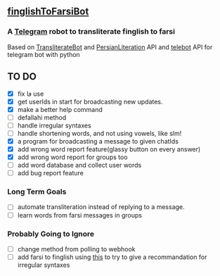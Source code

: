 ## [finglishToFarsiBot](https://t.me/finToFabot)

### A [Telegram](https://telegram.org/) robot to transliterate finglish to farsi

Based on [TransliterateBot](https://github.com/Separius/TransliterateBot) and [PersianLiteration](https://github.com/masihyeganeh/PersianLiteration) API and [telebot](https://github.com/eternnoir/pyTelegramBotAPI) API for telegram bot with python

## TO DO

- [x] fix فا use
- [x] get userIds in start for broadcasting new updates.
- [x] make a better help command
- [ ] defallahi method
- [ ] handle irregular syntaxes
- [ ] handle shortening words, and not using vowels, like slm!
- [x] a program for broadcasting a message to given chatIds
- [x] add wrong word report feature(glassy button on every answer)
- [x] add wrong word report for groups too
- [ ] add word database and collect user words
- [ ] add bug report feature
### Long Term Goals
- [ ] automate transliteration instead of replying to a message.
- [ ] learn words from farsi messages in groups
### Probably Going to Ignore
- [ ] change method from polling to webhook
- [ ] add farsi to finglish using [this](https://github.com/aminmarashi/onezero-f2f) to try to give a recommandation for irregular syntaxes 